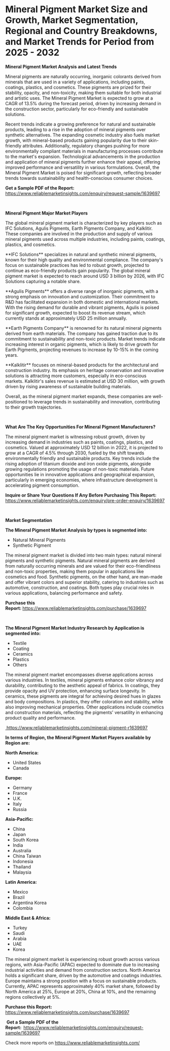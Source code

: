 <p><h1>Mineral Pigment Market Size and Growth, Market Segmentation, Regional and Country Breakdowns, and Market Trends for Period from 2025 -  2032</h1></p><p><strong>Mineral Pigment Market Analysis and Latest Trends</strong></p>
<p><p>Mineral pigments are naturally occurring, inorganic colorants derived from minerals that are used in a variety of applications, including paints, coatings, plastics, and cosmetics. These pigments are prized for their stability, opacity, and non-toxicity, making them suitable for both industrial and artistic uses. The Mineral Pigment Market is expected to grow at a CAGR of 13.5% during the forecast period, driven by increasing demand in the construction sector, particularly for eco-friendly and sustainable solutions. </p><p>Recent trends indicate a growing preference for natural and sustainable products, leading to a rise in the adoption of mineral pigments over synthetic alternatives. The expanding cosmetic industry also fuels market growth, with mineral-based products gaining popularity due to their skin-friendly attributes. Additionally, regulatory changes pushing for more environmentally compliant materials in manufacturing processes contribute to the market's expansion. Technological advancements in the production and application of mineral pigments further enhance their appeal, offering improved performance and versatility in various formulations. Overall, the Mineral Pigment Market is poised for significant growth, reflecting broader trends towards sustainability and health-conscious consumer choices.</p></p>
<p><strong>Get a Sample PDF of the Report:&nbsp;</strong> <a href="https://www.reliablemarketinsights.com/enquiry/request-sample/1639697?utm_campaign=2120&utm_medium=2&utm_source=Github&utm_content=ia&utm_term=30012025&utm_id=mineral-pigment">https://www.reliablemarketinsights.com/enquiry/request-sample/1639697</a></p>
<p>&nbsp;</p>
<p><strong>Mineral Pigment Major Market Players</strong></p>
<p><p>The global mineral pigment market is characterized by key players such as IFC Solutions, Agulis Pigments, Earth Pigments Company, and Kalklitir. These companies are involved in the production and supply of various mineral pigments used across multiple industries, including paints, coatings, plastics, and cosmetics.</p><p>**IFC Solutions** specializes in natural and synthetic mineral pigments, known for their high quality and environmental compliance. The company's focus on sustainable practices has led to robust growth, projected to continue as eco-friendly products gain popularity. The global mineral pigment market is expected to reach around USD 3 billion by 2026, with IFC Solutions capturing a notable share.</p><p>**Agulis Pigments** offers a diverse range of inorganic pigments, with a strong emphasis on innovation and customization. Their commitment to R&D has facilitated expansion in both domestic and international markets. With the rising demand for durable and vibrant pigments, Agulis is poised for significant growth, expected to boost its revenue stream, which currently stands at approximately USD 25 million annually.</p><p>**Earth Pigments Company** is renowned for its natural mineral pigments derived from earth materials. The company has gained traction due to its commitment to sustainability and non-toxic products. Market trends indicate increasing interest in organic pigments, which is likely to drive growth for Earth Pigments, projecting revenues to increase by 10-15% in the coming years.</p><p>**Kalklitir** focuses on mineral-based products for the architectural and construction industry. Its emphasis on heritage conservation and innovative solutions is attracting more customers, especially in eco-conscious markets. Kalklitir's sales revenue is estimated at USD 30 million, with growth driven by rising awareness of sustainable building materials.</p><p>Overall, as the mineral pigment market expands, these companies are well-positioned to leverage trends in sustainability and innovation, contributing to their growth trajectories.</p></p>
<p>&nbsp;</p>
<p><strong>What Are The Key Opportunities For Mineral Pigment Manufacturers?</strong></p>
<p><p>The mineral pigment market is witnessing robust growth, driven by increasing demand in industries such as paints, coatings, plastics, and cosmetics. Valued at approximately USD 12 billion in 2022, it is projected to grow at a CAGR of 4.5% through 2030, fueled by the shift towards environmentally friendly and sustainable products. Key trends include the rising adoption of titanium dioxide and iron oxide pigments, alongside growing regulations promoting the usage of non-toxic materials. Future opportunities lie in innovative applications and geographical expansion, particularly in emerging economies, where infrastructure development is accelerating pigment consumption.</p></p>
<p><strong>Inquire or Share Your Questions If Any Before Purchasing This Report:</strong> <a href="https://www.reliablemarketinsights.com/enquiry/pre-order-enquiry/1639697?utm_campaign=2120&utm_medium=2&utm_source=Github&utm_content=ia&utm_term=30012025&utm_id=mineral-pigment">https://www.reliablemarketinsights.com/enquiry/pre-order-enquiry/1639697</a></p>
<p>&nbsp;</p>
<p><strong>Market Segmentation</strong></p>
<p><strong>The Mineral Pigment Market Analysis by types is segmented into:</strong></p>
<p><ul><li>Natural Mineral Pigments</li><li>Synthetic Pigment</li></ul></p>
<p><p>The mineral pigment market is divided into two main types: natural mineral pigments and synthetic pigments. Natural mineral pigments are derived from naturally occurring minerals and are valued for their eco-friendliness and non-toxic properties, making them popular in applications like cosmetics and food. Synthetic pigments, on the other hand, are man-made and offer vibrant colors and superior stability, catering to industries such as automotive, construction, and coatings. Both types play crucial roles in various applications, balancing performance and safety.</p></p>
<p><strong>Purchase this Report:&nbsp;</strong><a href="https://www.reliablemarketinsights.com/purchase/1639697?utm_campaign=2120&utm_medium=2&utm_source=Github&utm_content=ia&utm_term=30012025&utm_id=mineral-pigment">https://www.reliablemarketinsights.com/purchase/1639697</a></p>
<p>&nbsp;</p>
<p><strong>The Mineral Pigment Market Industry Research by Application is segmented into:</strong></p>
<p><ul><li>Textile</li><li>Coating</li><li>Ceramics</li><li>Plastics</li><li>Others</li></ul></p>
<p><p>The mineral pigment market encompasses diverse applications across various industries. In textiles, mineral pigments enhance color vibrancy and durability, contributing to the aesthetic appeal of fabrics. In coatings, they provide opacity and UV protection, enhancing surface longevity. In ceramics, these pigments are integral for achieving desired hues in glazes and body compositions. In plastics, they offer coloration and stability, while also improving mechanical properties. Other applications include cosmetics and construction materials, reflecting the pigments' versatility in enhancing product quality and performance.</p></p>
<p><a href="https://www.reliablemarketinsights.com/mineral-pigment-r1639697?utm_campaign=2120&utm_medium=2&utm_source=Github&utm_content=ia&utm_term=30012025&utm_id=mineral-pigment">&nbsp;https://www.reliablemarketinsights.com/mineral-pigment-r1639697</a></p>
<p><strong>In terms of Region, the Mineral Pigment Market Players available by Region are:</strong></p>
<p>
    <p> <strong> North America: </strong>
        <ul>
            <li>United States</li>
            <li>Canada</li>
        </ul>
        </p> 
    <p> <strong> Europe: </strong>
        <ul>
            <li>Germany</li>
            <li>France</li>
            <li>U.K.</li>
            <li>Italy</li>
            <li>Russia</li>
        </ul>
        </p> 
    <p> <strong> Asia-Pacific: </strong>
        <ul>
            <li>China</li>
            <li>Japan</li>
            <li>South Korea</li>
            <li>India</li>
            <li>Australia</li>
            <li>China Taiwan</li>
            <li>Indonesia</li>
            <li>Thailand</li>
            <li>Malaysia</li>
        </ul>
        </p> 
    <p> <strong> Latin America: </strong>
        <ul>
            <li>Mexico</li>
            <li>Brazil</li>
            <li>Argentina Korea</li>
            <li>Colombia</li>
        </ul>
        </p> 
    <p> <strong> Middle East & Africa: </strong>
        <ul>
            <li>Turkey</li>
            <li>Saudi</li>
            <li>Arabia</li>
            <li>UAE</li>
            <li>Korea</li>
        </ul>
    </p>
    </p>
<p><p>The mineral pigment market is experiencing robust growth across various regions, with Asia-Pacific (APAC) expected to dominate due to increasing industrial activities and demand from construction sectors. North America holds a significant share, driven by the automotive and coatings industries. Europe maintains a strong position with a focus on sustainable products. Currently, APAC represents approximately 40% market share, followed by North America at 25%, Europe at 20%, China at 10%, and the remaining regions collectively at 5%.</p></p>
<p><strong>Purchase this Report: </strong><a href="https://www.reliablemarketinsights.com/purchase/1639697?utm_campaign=2120&utm_medium=2&utm_source=Github&utm_content=ia&utm_term=30012025&utm_id=mineral-pigment">https://www.reliablemarketinsights.com/purchase/1639697</a></p>
<p>&nbsp;<strong>Get a Sample PDF of the Report:&nbsp;&nbsp;</strong><a href="https://www.reliablemarketinsights.com/enquiry/request-sample/1639697?utm_campaign=2120&utm_medium=2&utm_source=Github&utm_content=ia&utm_term=30012025&utm_id=mineral-pigment">https://www.reliablemarketinsights.com/enquiry/request-sample/1639697</a></p>
<p><strong></strong></p>
<p>Check more reports on <a href="https://www.reliablemarketinsights.com/?utm_campaign=2120&utm_medium=2&utm_source=Github&utm_content=ia&utm_term=30012025&utm_id=mineral-pigment">https://www.reliablemarketinsights.com/</a></p>